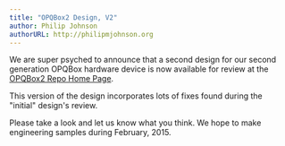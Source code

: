 ```yaml
---
title: "OPQBox2 Design, V2"
author: Philip Johnson
authorURL: http://philipmjohnson.org
---
```



We are super psyched to announce that a second design for our second generation OPQBox hardware device is now available for review at the [OPQBox2 Repo Home Page](https://github.com/openpowerquality/archive/tree/master/opqbox2).

This version of the design incorporates lots of fixes found during the "initial" design's review.

Please take a look and let us know what you think.  We hope to make engineering samples during February, 2015.
